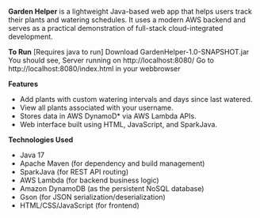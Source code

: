 **Garden Helper** is a lightweight Java-based web app that helps users track their plants and watering schedules. It uses a modern AWS backend and serves as a practical demonstration of full-stack cloud-integrated development.

**To Run**
[Requires java to run]
Download GardenHelper-1.0-SNAPSHOT.jar
You should see, Server running on http://localhost:8080/
Go to http://localhost:8080/index.html in your webbrowser

**Features**

* Add plants with custom watering intervals and days since last watered.
* View all plants associated with your username.
* Stores data in AWS DynamoD* via AWS Lambda APIs.
* Web interface built using HTML, JavaScript, and SparkJava.

**Technologies Used**

* Java 17
* Apache Maven (for dependency and build management)
* SparkJava (for REST API routing)
* AWS Lambda (for backend business logic)
* Amazon DynamoDB (as the persistent NoSQL database)
* Gson (for JSON serialization/deserialization)
* HTML/CSS/JavaScript (for frontend)

